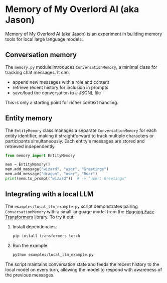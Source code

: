 # Memory of My Overlord AI (aka Jason)

Memory of My Overlord AI (aka Jason) is an experiment in building memory tools for local large language models.

## Conversation memory

The `memory.py` module introduces `ConversationMemory`, a minimal class for
tracking chat messages. It can:

- append new messages with a role and content
- retrieve recent history for inclusion in prompts
- save/load the conversation to a JSONL file

 This is only a starting point for richer context handling.

## Entity memory

The `EntityMemory` class manages a separate `ConversationMemory` for each
entity identifier, making it straightforward to track multiple characters or
participants simultaneously. Each entity's messages are stored and retrieved
independently.

```python
from memory import EntityMemory

mem = EntityMemory()
mem.add_message("wizard", "user", "Greetings")
mem.add_message("dragon", "user", "Roar")
print(mem.to_prompt("wizard"))  # -> "user: Greetings"
```

## Integrating with a local LLM

The `examples/local_llm_example.py` script demonstrates pairing
`ConversationMemory` with a small language model from the
[Hugging Face Transformers](https://github.com/huggingface/transformers)
library. To try it out:

1. Install dependencies:
   ```bash
   pip install transformers torch
   ```
2. Run the example:
   ```bash
   python examples/local_llm_example.py
   ```

The script maintains conversation state and feeds the recent history to the
local model on every turn, allowing the model to respond with awareness of the
previous messages.
